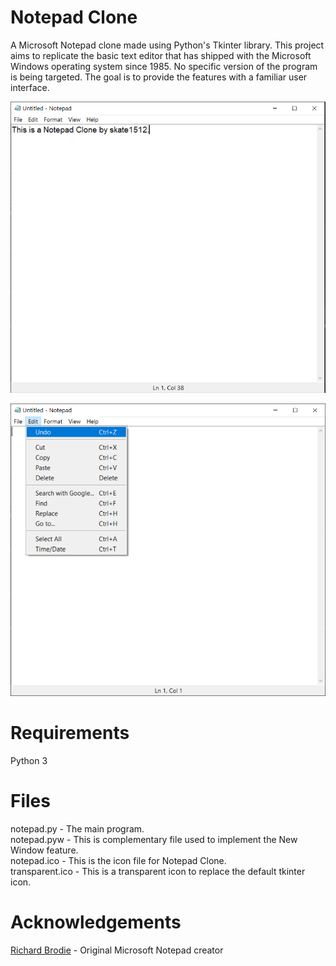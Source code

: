 # Notepad Clone
A  Microsoft Notepad clone made using Python's Tkinter library.
This project aims to replicate the basic text editor that has shipped with the Microsoft Windows operating system since 1985. No specific version of the program is being targeted. The goal is to provide the features with a familiar user interface.


![Root Window](/images/Notepad.PNG)  

![Menu Bar](/images/Menu.PNG)
# Requirements
Python 3

# Files
notepad.py - The main program.  
notepad.pyw - This is complementary file used to implement the New Window feature.  
notepad.ico - This is the icon file for Notepad Clone.  
transparent.ico - This is a transparent icon to replace the default tkinter icon.  

# Acknowledgements
[Richard Brodie](https://en.wikipedia.org/wiki/Richard_Brodie_(programmer)/) - Original Microsoft Notepad creator  


